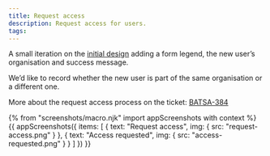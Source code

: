 ```yaml
---
title: Request access
description: Request access for users.
tags:
---
```


A small iteration on the [initial design](/publish-teacher-training/check-ucas-data#request-access) adding a form legend, the new user’s organisation and success message.

We’d like to record whether the new user is part of the same organisation or a different one.

More about the request access process on the ticket: [BATSA-384](https://dfedigital.atlassian.net/browse/BATSA-384)

{% from "screenshots/macro.njk" import appScreenshots with context %}
{{ appScreenshots({
  items: [
    {
      text: "Request access",
      img: { src: "request-access.png" }
    },
    {
      text: "Access requested",
      img: { src: "access-requested.png" }
    }
  ]
}) }}
